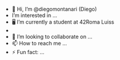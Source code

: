 - 👋 Hi, I’m @diegomontanari (Diego)
-  I’m interested in ...
- 🖥 I’m currently a student at 42Roma Luiss
- 
- 💞️ I’m looking to collaborate on ...
- 📫 How to reach me ...
- ⚡ Fun fact: ...

<!---
diegomontanari/diegomontanari is a ✨ special ✨ repository because its `README.md` (this file) appears on your GitHub profile.
You can click the Preview link to take a look at your changes.
--->
